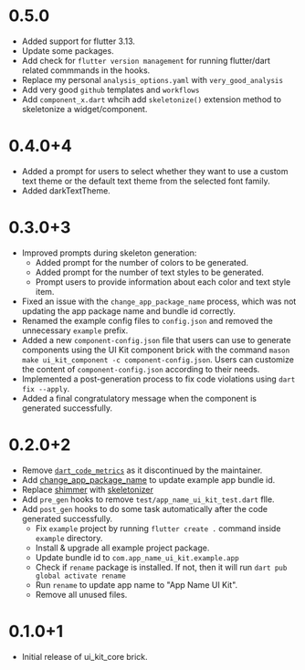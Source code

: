 # 0.5.0

- Added support for flutter 3.13.
- Update some packages.
- Add check for `flutter version management` for running flutter/dart related commmands in the hooks.
- Replace my personal `analysis_options.yaml` with `very_good_analysis`
- Add very good `github` templates and `workflows`
- Add `component_x.dart` whcih add `skeletonize()` extension method to skeletonize a widget/component.

# 0.4.0+4

- Added a prompt for users to select whether they want to use a custom text theme or the default text theme from the selected font family.
- Added darkTextTheme.

# 0.3.0+3

- Improved prompts during skeleton generation:
  - Added prompt for the number of colors to be generated.
  - Added prompt for the number of text styles to be generated.
  - Prompt users to provide information about each color and text style item.
- Fixed an issue with the `change_app_package_name` process, which was not updating the app package name and bundle id correctly.
- Renamed the example config files to `config.json` and removed the unnecessary `example` prefix.
- Added a new `component-config.json` file that users can use to generate components using the UI Kit component brick with the command `mason make ui_kit_component -c component-config.json`. Users can customize the content of `component-config.json` according to their needs.
- Implemented a post-generation process to fix code violations using `dart fix --apply`.
- Added a final congratulatory message when the component is generated successfully.

# 0.2.0+2

- Remove [`dart_code_metrics`](https://pub.dev/packages/dart_code_metrics) as it discontinued by the maintainer.
- Add [change_app_package_name](https://pub.dev/packages/change_app_package_name) to update example app bundle id.
- Replace [shimmer](https://pub.dev/packages/shimmer) with [skeletonizer](https://pub.dev/packages/skeletonizer)
- Add `pre_gen` hooks to remove `test/app_name_ui_kit_test.dart` flle.
- Add `post_gen` hooks to do some task automatically after the code generated successfully.
  - Fix `example` project by running `flutter create .` command inside `example` directory.
  - Install & upgrade all example project package.
  - Update bundle id to `com.app_name_ui_kit.example.app`
  - Check if `rename` package is installed. If not, then it will run `dart pub global activate rename`
  - Run `rename` to update app name to "App Name UI Kit".
  - Remove all unused files.

# 0.1.0+1

- Initial release of ui_kit_core brick.
